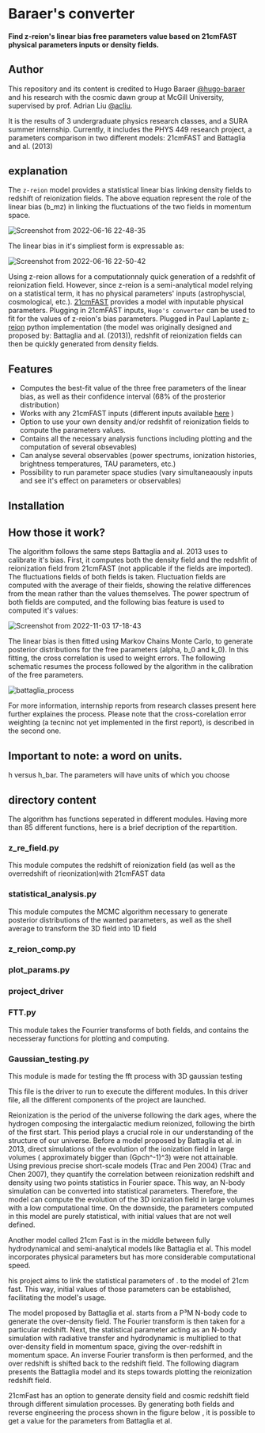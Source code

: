 # Baraer's converter

#### Find z-reion's linear bias free parameters value based on 21cmFAST physical parameters inputs or density fields.

## Author
This repository and its content is credited to Hugo Baraer [@hugo-baraer](https://github.com/hugo-baraer) and his research with the cosmic dawn group at McGill University, supervised by prof. Adrian Liu [@acliu](https://github.com/acliu). 

It is the results of 3 undergraduate physics research classes, and a SURA summer internship. 
Currently, it includes the PHYS 449 research project, a parameters comparison in two different models: 21cmFAST and Battaglia and al. (2013) 

## explanation

The `z-reion` model provides a statistical linear bias linking density fields to redshift of reionization fields. The above equation represent the role of the linear bias (b_mz) in linking the fluctuations of the two fields in momentum space.

![Screenshot from 2022-06-16 22-48-35](https://user-images.githubusercontent.com/59851566/200427369-d2d822ad-3a91-4672-b56f-593a929a1064.png)

The linear bias in it's simpliest form is expressable as: 

![Screenshot from 2022-06-16 22-50-42](https://user-images.githubusercontent.com/59851566/200427950-3221477b-d322-41c2-a602-e76f3a96064c.png)

Using z-reion allows for a computationnaly quick generation of a redshfit of reionization field. However, since z-reion is a semi-analytical model relying on a statistical term, it has no physical parameters' inputs (astrophyscial, cosmological, etc.). [21cmFAST](https://github.com/21cmfast/21cmFAST) provides a model with inputable physical parameters. Plugging in 21cmFAST inputs, `Hugo's converter` can be used to fit for the values of z-reion's bias parameters. Plugged in Paul Laplante [z-reion](https://github.com/plaplant/zreion) python implementation (the model was originally designed and proposed by:  Battaglia and al. (2013)), redshfit of reionization fields can then be quickly generated from density fields. 


## Features

* Computes the best-fit value of the three free parameters of the linear bias, as well as their confidence interval (68% of the prosterior distribution)
* Works with any 21cmFAST inputs (different inputs available [here](https://21cmfast.readthedocs.io/en/latest/_modules/py21cmfast/inputs.html) )
* Option to use your own density and/or redshfit of reionization fields to compute the parameters values.
* Contains all the necessary analysis functions including plotting and the computation of several obsevables)
* Can analyse several observables (power spectrums, ionization histories, brightness temperatures, TAU parameters, etc.)
* Possibility to run parameter space studies (vary simultaneaously inputs and see it's effect on parameters or observables)

## Installation



## How those it work?

The algorithm follows the same steps Battaglia and al. 2013 uses to calibrate it's bias. First, it computes both the density field and the redshfit of reionization field from 21cmFAST (not applicable if the fields are imported). The fluctuations fields of both fields is taken. Fluctuation fields
are computed with the average of their fields, showing the relative differences from the mean rather than the values themselves. The power spectrum of both fields are computed, and the following bias feature is used to computed it's values: 

![Screenshot from 2022-11-03 17-18-43](https://user-images.githubusercontent.com/59851566/200437285-aeebf956-d8b0-4bbd-878b-b4dec202b9fa.png)

The linear bias is then fitted using Markov Chains Monte Carlo, to generate posterior distributions for the free parameters (alpha, b_0 and k_0). In this fitting, the cross correlation is used to weight errors. The following schematic resumes the process followed by the algorithm in the calibration of the free parameters.

![battaglia_process](https://user-images.githubusercontent.com/59851566/200426827-45335b46-d89c-4a1c-a462-fca73e590b66.jpg)

For more information, internship reports from research classes present here further explaines the process. Please note that the cross-corelation error weighting (a tecninc not yet implemented in the first report), is described in the second one.

## Important to note: a word on units. 

h versus h_bar. The parameters will have units of which you choose

## directory content

The algorithm has functions seperated in different modules. Having more than 85 different functions, here is a brief decription of the repartition.  

### z_re_field.py

This module computes the redshift of reionization field (as well as the overredshift of rieonization)with 21cmFAST data

### statistical_analysis.py

This module computes the MCMC algorithm necessary to generate posterior distributions of the wanted parameters, as well as the shell average to transform the 3D field into 1D field

### z_reion_comp.py

### plot_params.py

### project_driver 

### FTT.py

This module takes the Fourrier transforms of both fields, and contains the necesseray functions for plotting and computing.

### Gaussian_testing.py

This module is made for testing the fft process with 3D gaussian testing


This file is the driver to run to execute the different modules. In this driver file, all the different components of the project are launched. 


Reionization is the period of the universe following the dark ages, where the hydrogen composing the intergalactic medium reionized, following the birth of the first start. This period plays a crucial role in our understanding of the structure of our universe. Before a model proposed by Battaglia et al. in 2013, direct simulations of the evolution of the ionization field in large volumes ( approximately bigger than (Gpch^-1)^3) were not attainable. Using previous precise short-scale models (Trac and Pen 2004) (Trac and Chen 2007), they quantify the correlation between reionization redshift and density using two points statistics in Fourier space. This way, an N-body simulation can be converted into statistical parameters. Therefore, the model can compute the evolution of the 3D ionization field in large volumes with a low computational time. On the downside, the parameters computed in this model are purely statistical, with initial values that are not well defined. 

Another model called 21cm Fast is in the middle between fully hydrodynamical and semi-analytical models like Battaglia et al. This model incorporates physical parameters but has more considerable computational speed.

his project aims to link the statistical parameters of . to the model of 21cm fast. This way, initial values of those parameters can be established, facilitating the model's usage. 

The model proposed by Battaglia et al. starts from a P³M N-body code to generate the over-density field. The Fourier transform is then taken for a particular redshift. Next, the statistical parameter acting as an N-body simulation with radiative transfer and hydrodynamic is multiplied to that over-density field in momentum space, giving the over-redshift in momentum space. An inverse Fourier transform is then performed, and the over redshift is shifted back to the redshift field. The following diagram presents the Battaglia model and its steps towards plotting the reionization redshift field.

21cmFast has an option to generate density field and cosmic redshift field through different simulation processes. By generating both fields and reverse engineering the process shown in the figure below , it is possible to get a value for the parameters from Battaglia et al. 


